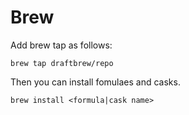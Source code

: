 # Brew
Add brew tap as follows:
```
brew tap draftbrew/repo
```
Then you can install fomulaes and casks.
```
brew install <formula|cask name>
```

